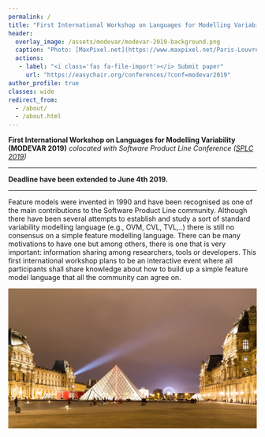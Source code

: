 ```yaml
---
permalink: /
title: "First International Workshop on Languages for Modelling Variability (MODEVAR 2019)"
header:
  overlay_image: /assets/modevar/modevar-2019-background.png
  caption: "Photo: [MaxPixel.net](https://www.maxpixel.net/Paris-Louvre-Buildings-Pyramide-Architecture-1867919)"
  actions:
   - label: "<i class='fas fa-file-import'></i> Submit paper"
     url: "https://easychair.org/conferences/?conf=modevar2019"
author_profile: true
classes: wide
redirect_from: 
  - /about/
  - /about.html
---
```

 
**First International Workshop on Languages for Modelling Variability (MODEVAR 2019)**
*colocated with Software Product Line Conference ([SPLC 2019](https://splc2019.net/))*

---
**Deadline have been extended to June 4th 2019.**

---
Feature models were invented in 1990 and have been recognised as one of the main contributions to the Software Product Line community. Although there have been several attempts to establish and study a sort of standard variability modelling language (e.g., OVM, CVL, TVL,..) there is still no consensus on a simple feature modelling language. There can be many motivations to have one but among others, there is one that is very important: information sharing among researchers, tools or developers. This first international workshop plans to be an interactive event where all participants shall share knowledge about how to build up a simple feature model language that all the community can agree on. 


![This year, MODEVAR will be at Paris](assets/modevar/modevar-2019-background.png "This year, MODEVAR will be at Paris")

